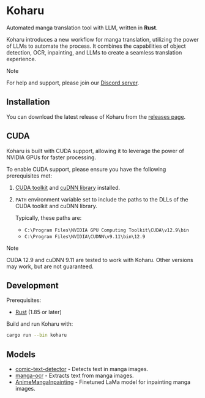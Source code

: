 # Koharu

Automated manga translation tool with LLM, written in **Rust**.

Koharu introduces a new workflow for manga translation, utilizing the power of LLMs to automate the process. It combines the capabilities of object detection, OCR, inpainting, and LLMs to create a seamless translation experience.

> [!NOTE]
> For help and support, please join our [Discord server](https://discord.gg/mHvHkxGnUY).

## Installation

You can download the latest release of Koharu from the [releases page](https://github.com/mayocream/koharu/releases/latest).

## CUDA

Koharu is built with CUDA support, allowing it to leverage the power of NVIDIA GPUs for faster processing.

To enable CUDA support, please ensure you have the following prerequisites met:

1. [CUDA toolkit](https://developer.nvidia.com/cuda-toolkit) and [cuDNN library](https://developer.nvidia.com/cudnn) installed.
1. `PATH` environment variable set to include the paths to the DLLs of the CUDA toolkit and cuDNN library.

    Typically, these paths are:

    - `C:\Program Files\NVIDIA GPU Computing Toolkit\CUDA\v12.9\bin`
    - `C:\Program Files\NVIDIA\CUDNN\v9.11\bin\12.9`

> [!NOTE]
> CUDA 12.9 and cuDNN 9.11 are tested to work with Koharu. Other versions may work, but are not guaranteed.

## Development

Prerequisites:

- [Rust](https://www.rust-lang.org/tools/install) (1.85 or later)

Build and run Koharu with:

```bash
cargo run --bin koharu
```

## Models

- [comic-text-detector](https://github.com/dmMaze/comic-text-detector) - Detects text in manga images.
- [manga-ocr](https://github.com/kha-white/manga-ocr) - Extracts text from manga images.
- [AnimeMangaInpainting](https://huggingface.co/dreMaz/AnimeMangaInpainting) - Finetuned LaMa model for inpainting manga images.

